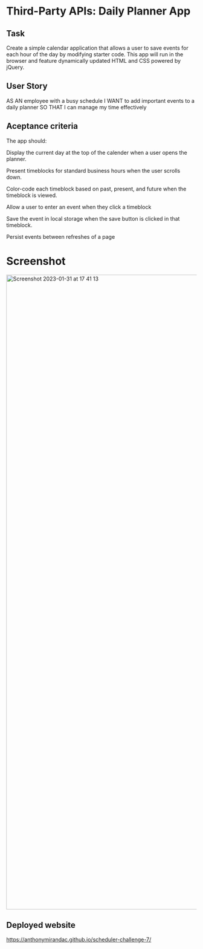 # Third-Party APIs: Daily Planner App

## Task

Create a simple calendar application that allows a user to save events for each hour of the day by modifying starter code. This app will run in the browser and feature dynamically updated HTML and CSS powered by jQuery.

## User Story 

AS AN employee with a busy schedule
I WANT to add important events to a daily planner
SO THAT I can manage my time effectively


## Aceptance criteria

The app should:


Display the current day at the top of the calender when a user opens the planner.


Present timeblocks for standard business hours when the user scrolls down.


Color-code each timeblock based on past, present, and future when the timeblock is viewed.


Allow a user to enter an event when they click a timeblock


Save the event in local storage when the save button is clicked in that timeblock.


Persist events between refreshes of a page


# Screenshot 

<img width="1680" alt="Screenshot 2023-01-31 at 17 41 13" src="https://user-images.githubusercontent.com/118719996/215840534-bb587b5c-7f8b-46a0-95f5-7cbff938b4aa.png">


## Deployed website 

https://anthonymirandac.github.io/scheduler-challenge-7/





